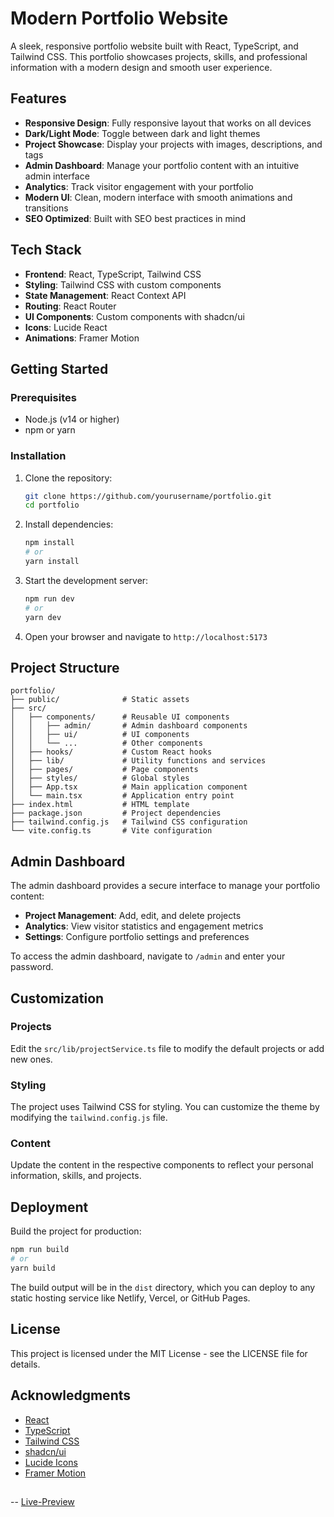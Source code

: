 # Modern Portfolio Website

A sleek, responsive portfolio website built with React, TypeScript, and Tailwind CSS. This portfolio showcases projects, skills, and professional information with a modern design and smooth user experience.

## Features

- **Responsive Design**: Fully responsive layout that works on all devices
- **Dark/Light Mode**: Toggle between dark and light themes
- **Project Showcase**: Display your projects with images, descriptions, and tags
- **Admin Dashboard**: Manage your portfolio content with an intuitive admin interface
- **Analytics**: Track visitor engagement with your portfolio
- **Modern UI**: Clean, modern interface with smooth animations and transitions
- **SEO Optimized**: Built with SEO best practices in mind

## Tech Stack

- **Frontend**: React, TypeScript, Tailwind CSS
- **Styling**: Tailwind CSS with custom components
- **State Management**: React Context API
- **Routing**: React Router
- **UI Components**: Custom components with shadcn/ui
- **Icons**: Lucide React
- **Animations**: Framer Motion

## Getting Started

### Prerequisites

- Node.js (v14 or higher)
- npm or yarn

### Installation

1. Clone the repository:
   ```bash
   git clone https://github.com/yourusername/portfolio.git
   cd portfolio
   ```

2. Install dependencies:
   ```bash
   npm install
   # or
   yarn install
   ```

3. Start the development server:
   ```bash
   npm run dev
   # or
   yarn dev
   ```

4. Open your browser and navigate to `http://localhost:5173`

## Project Structure

```
portfolio/
├── public/              # Static assets
├── src/
│   ├── components/      # Reusable UI components
│   │   ├── admin/       # Admin dashboard components
│   │   ├── ui/          # UI components
│   │   └── ...          # Other components
│   ├── hooks/           # Custom React hooks
│   ├── lib/             # Utility functions and services
│   ├── pages/           # Page components
│   ├── styles/          # Global styles
│   ├── App.tsx          # Main application component
│   └── main.tsx         # Application entry point
├── index.html           # HTML template
├── package.json         # Project dependencies
├── tailwind.config.js   # Tailwind CSS configuration
└── vite.config.ts       # Vite configuration
```

## Admin Dashboard

The admin dashboard provides a secure interface to manage your portfolio content:

- **Project Management**: Add, edit, and delete projects
- **Analytics**: View visitor statistics and engagement metrics
- **Settings**: Configure portfolio settings and preferences

To access the admin dashboard, navigate to `/admin` and enter your password.

## Customization

### Projects

Edit the `src/lib/projectService.ts` file to modify the default projects or add new ones.

### Styling

The project uses Tailwind CSS for styling. You can customize the theme by modifying the `tailwind.config.js` file.

### Content

Update the content in the respective components to reflect your personal information, skills, and projects.

## Deployment

Build the project for production:

```bash
npm run build
# or
yarn build
```

The build output will be in the `dist` directory, which you can deploy to any static hosting service like Netlify, Vercel, or GitHub Pages.

## License

This project is licensed under the MIT License - see the LICENSE file for details.

## Acknowledgments

- [React](https://reactjs.org/)
- [TypeScript](https://www.typescriptlang.org/)
- [Tailwind CSS](https://tailwindcss.com/)
- [shadcn/ui](https://ui.shadcn.com/)
- [Lucide Icons](https://lucide.dev/)
- [Framer Motion](https://www.framer.com/motion/)

## 

-- [Live-Preview](https://portfolio-a-fouda.netlify.app/)
